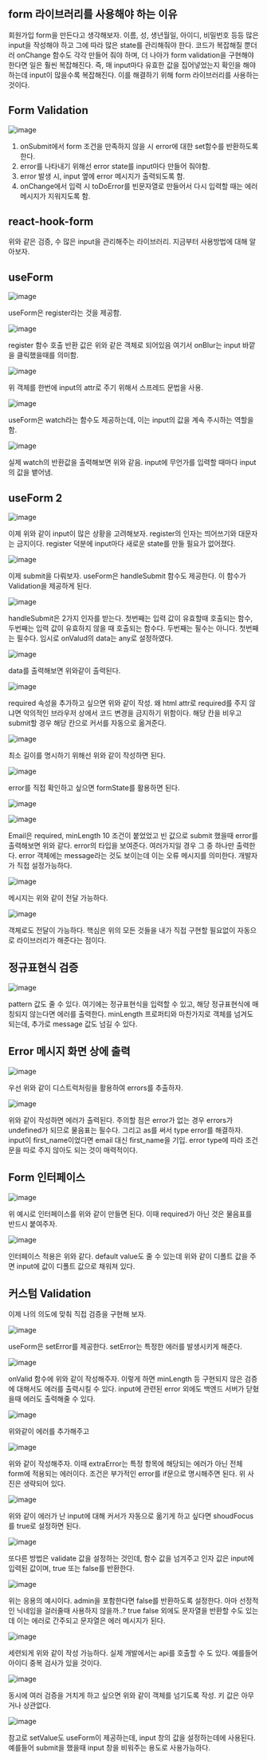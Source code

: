 ## form 라이브러리를 사용해야 하는 이유
회원가입 form을 만든다고 생각해보자. 이름, 성, 생년월일, 아이디, 비밀번호 등등 많은 input을 작성해야 하고 그에 따라 많은 state를 관리해줘야 한다.
코드가 복잡해질 뿐더러 onChange 함수도 각각 만들어 줘야 하며, 더 나아가 form validation을 구현해야 한다면 일은 훨씬 복잡해진다.
즉, 매 input마다 유효한 값을 집어넣었는지 확인을 해야하는데 input이 많을수록 복잡해진다. 이를 해결하기 위해 form 라이브러리를 사용하는 것이다.

## Form Validation
![image](https://user-images.githubusercontent.com/55936770/209565724-7b6f9e45-a7dc-48b1-b58e-3038be407004.png)

1. onSubmit에서 form 조건을 만족하지 않을 시 error에 대한 set함수를 반환하도록 한다.
2. error를 나타내기 위해선 error state를 input마다 만들어 줘야함.
3. error 발생 시, input 옆에 error 메시지가 출력되도록 함.
4. onChange에서 입력 시 toDoError를 빈문자열로 만들어서 다시 입력할 때는 에러메시지가 지워지도록 함.

## react-hook-form
위와 같은 검증, 수 많은 input을 관리해주는 라이브러리. 지금부터 사용방법에 대해 알아보자.

## useForm
![image](https://user-images.githubusercontent.com/55936770/209566511-e8ea72ee-2a24-4fd7-ae88-2af13b3711cf.png)

useForm은 register라는 것을 제공함.

![image](https://user-images.githubusercontent.com/55936770/209566540-07da2ea9-559c-4857-b5a4-8bef00ca516b.png)

register 함수 호출 반환 값은 위와 같은 객체로 되어있음 여기서 onBlur는 input 바깥을 클릭했을때를 의미함.

![image](https://user-images.githubusercontent.com/55936770/209566779-dde34890-bed7-474a-a41d-a4c8e9b44f91.png)

위 객체를 한번에 input의 attr로 주기 위해서 스프레드 문법을 사용.

![image](https://user-images.githubusercontent.com/55936770/209566804-36bdf8fa-f67b-42dc-ab46-db30c09a6aca.png)

useForm은 watch라는 함수도 제공하는데, 이는 input의 값을 계속 주시하는 역할을 함.

![image](https://user-images.githubusercontent.com/55936770/209566830-8e691c07-236c-4fd9-925c-f3b66de41e84.png)

실제 watch의 반환값을 출력해보면 위와 같음. input에 무언가를 입력할 때마다 input의 값을 뱉어냄.

## useForm 2
![image](https://user-images.githubusercontent.com/55936770/209567136-2ac2df50-0792-48f5-a565-8c7325e7053e.png)

이제 위와 같이 input이 많은 상황을 고려해보자. register의 인자는 띄어쓰기와 대문자는 금지이다. register 덕분에 input마다 새로운 state를 만들 필요가 없어졌다.

![image](https://user-images.githubusercontent.com/55936770/209567606-b7fea366-68e2-4ce5-b1cc-1bcc9e141f9d.png)

이제 submit을 다뤄보자. useForm은 handleSubmit 함수도 제공한다. 이 함수가 Validation을 제공하게 된다.

![image](https://user-images.githubusercontent.com/55936770/209568029-42380848-caea-48be-aabd-6cc1568bdb8f.png)

handleSubmit은 2가지 인자를 받는다. 첫번째는 입력 값이 유효할때 호출되는 함수, 두번째는 입력 값이 유효하지 않을 때 호출되는 함수다. 두번째는 필수는 아니다. 첫번째는 필수다.
임시로 onValud의 data는 any로 설정하였다.

![image](https://user-images.githubusercontent.com/55936770/209568133-948c05a2-b6b3-4fe2-a564-7fab4ccab408.png)

data를 출력해보면 위와같이 출력된다. 

![image](https://user-images.githubusercontent.com/55936770/209568454-b47877ab-832c-431d-ab7d-a992fca2f70f.png)

required 속성을 추가하고 싶으면 위와 같이 작성. 왜 html attr로 required를 주지 않냐면 악의적인 브라우저 상에서 코드 변경을 금지하기 위함이다.
해당 칸을 비우고 submit할 경우 해당 칸으로 커서를 자동으로 옮겨준다.

![image](https://user-images.githubusercontent.com/55936770/209568724-0fd4d9d8-1535-40e7-b148-944878f41814.png)

최소 길이를 명시하기 위해선 위와 같이 작성하면 된다.

![image](https://user-images.githubusercontent.com/55936770/209568842-c51024f9-0229-4edd-af61-591bd9dc9834.png)

error를 직접 확인하고 싶으면 formState를 활용하면 된다. 

![image](https://user-images.githubusercontent.com/55936770/209568929-0e3a35f8-dfc9-42ee-92a1-ce3c68915a3f.png)

![image](https://user-images.githubusercontent.com/55936770/209569010-7e5d0003-a8ab-4484-9d46-4d3eb1c431f9.png)

Email은 required, minLength 10 조건이 붙었었고 빈 값으로 submit 했을때 error를 출력해보면 위와 같다. error의 타입을 보여준다. 여러가지일 경우 그 중 하나만 출력한다. 
error 객체에는 message라는 것도 보이는데 이는 오류 메시지를 의미한다. 개발자가 직접 설정가능하다.

![image](https://user-images.githubusercontent.com/55936770/209569338-89c5fb1d-1010-4303-9e62-5805621e5da1.png)

메시지는 위와 같이 전달 가능하다.

![image](https://user-images.githubusercontent.com/55936770/209569499-83fc3f77-1df6-4547-8ac5-71582bf9a62a.png)

객체로도 전달이 가능하다. 핵심은 위의 모든 것들을 내가 직접 구현할 필요없이 자동으로 라이브러리가 해준다는 점이다.

## 정규표현식 검증
![image](https://user-images.githubusercontent.com/55936770/209574282-641f4ca2-b4ca-4b8c-a33f-6b1d6ba9b85a.png)

pattern 값도 줄 수 있다. 여기에는 정규표현식을 입력할 수 있고, 해당 정규표현식에 매칭되지 않는다면 에러를 출력한다.
minLength 프로퍼티와 마찬가지로 객체를 넘겨도 되는데, 추가로 message 값도 넘길 수 있다.

## Error 메시지 화면 상에 출력
![image](https://user-images.githubusercontent.com/55936770/209574638-9fbeb7a2-9783-46fb-977b-7f2b7a084418.png)

우선 위와 같이 디스트럭처링을 활용하여 errors를 추출하자.

![image](https://user-images.githubusercontent.com/55936770/209574665-741d6a91-47fe-4936-92d9-4bc1db0ad917.png)

위와 같이 작성하면 에러가 출력된다. 주의할 점은 error가 없는 경우 errors가 undefined가 되므로 물음표는 필수다. 그리고 as를 써서 type error를 해결하자.
input이 first_name이었다면 email 대신 first_name을 기입. error type에 따라 조건문을 따로 주지 않아도 되는 것이 매력적이다.

## Form 인터페이스
![image](https://user-images.githubusercontent.com/55936770/209575078-deabed35-b8a0-4639-81ad-e3f994d0ec17.png)

위 예시로 인터페이스를 위와 같이 만들면 된다. 이때 required가 아닌 것은 물음표를 반드시 붙여주자.

![image](https://user-images.githubusercontent.com/55936770/209575183-ed6c82b0-6b63-4b8f-85c8-dbdf2e6d4f01.png)

인터페이스 적용은 위와 같다. default value도 줄 수 있는데 위와 같이 디폴트 값을 주면 input에 값이 디폴트 값으로 채워져 있다.

## 커스텀 Validation
이제 나의 의도에 맞춰 직접 검증을 구현해 보자.

![image](https://user-images.githubusercontent.com/55936770/209575994-64a08596-dbd1-4239-b7c8-c3c66af68226.png)

useForm은 setError를 제공한다. setError는 특정한 에러를 발생시키게 해준다. 

![image](https://user-images.githubusercontent.com/55936770/209576285-cb42e19f-cb9b-46ab-b4b5-8cae43c08600.png)

onValid 함수에 위와 같이 작성해주자. 이렇게 하면 minLength 등 구현되지 않은 검증에 대해서도 에러를 출력시킬 수 있다.
input에 관련된 error 외에도 백엔드 서버가 닫혔을때 에러도 출력해줄 수 있다.

![image](https://user-images.githubusercontent.com/55936770/209576409-8ffbc0fd-dec6-40e3-92ca-ed5e4b69d2f6.png)

위와같이 에러를 추가해주고

![image](https://user-images.githubusercontent.com/55936770/209576426-84d11182-3b9b-4d9f-84d1-0a19a630b953.png)

위와 같이 작성해주자. 이때 extraError는 특정 항목에 해당되는 에러가 아닌 전체 form에 적용되는 에러이다. 조건은 부가적인 error를 if문으로 명시해주면 된다. 위 사진은
생략되어 있다.

![image](https://user-images.githubusercontent.com/55936770/209576571-c1316a56-5251-4f64-99aa-86b20749ada2.png)

위와 같이 에러가 난 input에 대해 커서가 자동으로 옮기게 하고 싶다면 shoudFocus를 true로 설정하면 된다.

![image](https://user-images.githubusercontent.com/55936770/209576868-b01ddf9f-9cc0-4350-857d-43ae4a90d500.png)

또다른 방법은 validate 값을 설정하는 것인데, 함수 값을 넘겨주고 인자 값은 input에 입력된 값이며, true 또는 false를 반환한다. 

![image](https://user-images.githubusercontent.com/55936770/209576958-2886237d-fc4c-4ee7-8d1e-ca2c3e85b84d.png)

위는 응용의 예시이다. admin을 포함한다면 false를 반환하도록 설정한다. 아마 선정적인 닉네임을 걸러줄때 사용하지 않을까..?
true false 외에도 문자열을 반환할 수도 있는데 이는 에러로 간주되고 문자열은 에러 메시지가 된다.

![image](https://user-images.githubusercontent.com/55936770/209577192-e2d5128a-6b65-4586-9f8c-f4694d788b73.png)

세련되게 위와 같이 작성 가능하다. 실제 개발에서는 api를 호출할 수 도 있다. 예를들어 아이디 중복 검사가 있을 것이다.

![image](https://user-images.githubusercontent.com/55936770/209577269-a7551e47-246a-4379-9754-53016c7623f5.png)

동시에 여러 검증을 거치게 하고 싶으면 위와 같이 객체를 넘기도록 작성. 키 값은 아무거나 상관없다.

![image](https://user-images.githubusercontent.com/55936770/209578040-4aace15c-e583-4ddc-880e-c4688551eee3.png)

참고로 setValue도 useForm이 제공하는데, input 창의 값을 설정하는데에 사용된다. 예를들어 submit을 했을때 input 창을 비워주는 용도로 사용가능하다.













